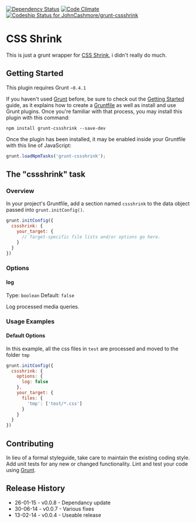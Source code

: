 [![Dependency Status](https://david-dm.org/JohnCashmore/grunt-cssshrink.svg)](https://david-dm.org/JohnCashmore/grunt-cssshrink) [![Code Climate](https://codeclimate.com/github/JohnCashmore/grunt-cssshrink/badges/gpa.svg)](https://codeclimate.com/github/JohnCashmore/grunt-cssshrink) [![Codeship Status for JohnCashmore/grunt-cssshrink](https://codeship.com/projects/f22cd2b0-5b81-0132-3a3b-5680f5841d8c/status)](https://codeship.com/projects/50545)
# CSS Shrink

This is just a grunt wrapper for [CSS Shrink](https://github.com/stoyan/cssshrink), i didn't really do much.



## Getting Started
This plugin requires Grunt `~0.4.1`

If you haven't used [Grunt](http://gruntjs.com/) before, be sure to check out the [Getting Started](http://gruntjs.com/getting-started) guide, as it explains how to create a [Gruntfile](http://gruntjs.com/sample-gruntfile) as well as install and use Grunt plugins. Once you're familiar with that process, you may install this plugin with this command:

```shell
npm install grunt-cssshrink --save-dev
```

Once the plugin has been installed, it may be enabled inside your Gruntfile with this line of JavaScript:

```js
grunt.loadNpmTasks('grunt-cssshrink');
```

## The "cssshrink" task

### Overview
In your project's Gruntfile, add a section named `cssshrink` to the data object passed into `grunt.initConfig()`.

```js
grunt.initConfig({
  cssshrink: {
    your_target: {
      // Target-specific file lists and/or options go here.
    }
  }
})
```

### Options

#### log

Type: `boolean`
Default: `false`

Log processed media queries.

### Usage Examples

#### Default Options
In this example, all the css files in `test` are processed and moved to the folder `tmp`

```js
grunt.initConfig({
  cssshrink: {
    options: {
      log: false
    },
    your_target: {
      files: {
        'tmp': ['test/*.css']
      }
    }
  }
})
```

## Contributing
In lieu of a formal styleguide, take care to maintain the existing coding style. Add unit tests for any new or changed functionality. Lint and test your code using [Grunt](http://gruntjs.com/).

## Release History
* 26-01-15 - v0.0.8 - Dependancy update
* 30-06-14 - v0.0.7 - Various fixes
* 13-02-14 - v0.0.4 - Useable release
